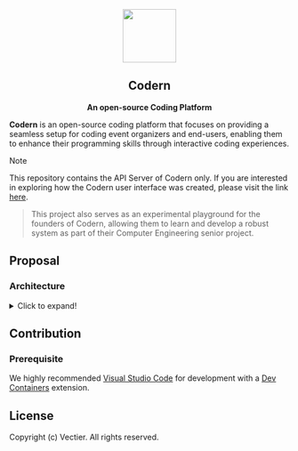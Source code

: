 <div align="center">
    <img src="https://github.com/codern-org/codern/assets/17198802/43ae20dc-74ba-42d3-9a5d-c77dde27217c" width="96" />
    <h2>Codern</h2>
    <p><b>An open-source Coding Platform</b></p>
</div>

**Codern** is an open-source coding platform that focuses on providing a seamless setup for coding event organizers and end-users, enabling them to enhance their programming skills through interactive coding experiences.

> [!NOTE]
> This repository contains the API Server of Codern only. If you are interested in exploring how the Codern user interface was created, please visit the link [here](https://github.com/codern-org/ui).

> This project also serves as an experimental playground for the founders of Codern, allowing them to learn and develop a robust system as part of their Computer Engineering senior project.

## Proposal

### Architecture

<details><summary>Click to expand!</summary>

```mermaid
%%{init: {'theme': 'neutral' } }%%
graph LR
    nginxIngress --> k8s

    client["Client"]
    client -->|http/https/websocket| nginxIngress

    k8s -.-|monitor| observer
    datastore -.-|monitor| observer
    messageBroker -.-|monitor| observer
    vm2 -.-|monitor| observer

    backend <-->|pub/consume| rabbitmq
    backend -->|query| mysql
    backend -->|query| influxdb
    backend -->|proxy| seaweedfs

    gradingCore <-->|pub/consume| rabbitmq

    subgraph codern["Codern cluster (Cold state)"]
        nginxIngress["Nginx ingress"]

        subgraph vm1["Virtual machine"]
            subgraph k8s["Kubernetes environment"]
                backend["Backend Pod"]
                frontend["Frontend Pod"]
            end

            subgraph docker["Docker environment"]
                subgraph datastore["Datastore containers"]
                    direction TB
                    mysql["MySQL"]
                    influxdb["InfluxDB"]
                    seaweedfs["SeaweedFS"]
                end
                subgraph messageBroker["Message broker"]
                    rabbitmq["RabbitMQ"]
                end
                subgraph observer["Observability containers"]
                    direction TB
                    grafana["Grafana"]
                    prometheus["Prometheus"]
                end
            end
        end
        subgraph vm2["Virtual machine"]
            dockerd
            gradingCore -->|manage container| dockerd

            subgraph docker2["Docker environment"]
                gradingCore["Grading Core"]
            end
        end
    end

style vm1 fill:#ced4da
style vm2 fill:#ced4da
style datastore fill:#e9ecef
style messageBroker fill:#e9ecef
style observer fill:#e9ecef
```

#### We don't need Microservice

Behind the scenes, the Codern API server was built using lighting-fast web framework, [Fiber](https://docs.gofiber.io/). Our codebase was designed with a monolithic architecture. Previosuly, we adopted a Microservice architecture for building everything (see [legacy version](https://github.com/codern-org/legacy)), but we eventually made the decision to switch back to a monolith. We found that the Microservice architecture didn't provide us any significant advantages, only introducing development difficulties. As the result, **we opted for the more streamlined monolithic approach.**

#### Clean architecture

This project follows the Clean Architecture principles, ensuring a modular and maintainable codebase. With clear separation of core business logic from external dependencies, it promotes flixibility and scalability. This approach also facilitates easier testing.

_Thanks to Uncle Bob, for the [article](https://blog.cleancoder.com/uncle-bob/2012/08/13/the-clean-architecture.html) of Clean Architecture._

#### Logging & Measurement

This project utilizes [InfluxDB](https://www.influxdata.com/), [Prometheus](https://prometheus.io/), [Grafana](https://grafana.com/) and to achieve a robust log and metric management system. With InfluxDB for time-series storage, Prometheus for monitoring, and Grafana for visualization, we ensure optimal performance and proactive issue detection.

</details>

## Contribution

### Prerequisite

We highly recommended [Visual Studio Code](https://code.visualstudio.com/) for development with a [Dev Containers](https://marketplace.visualstudio.com/items?itemName=ms-vscode-remote.remote-containers) extension.

## License

Copyright (c) Vectier. All rights reserved.
